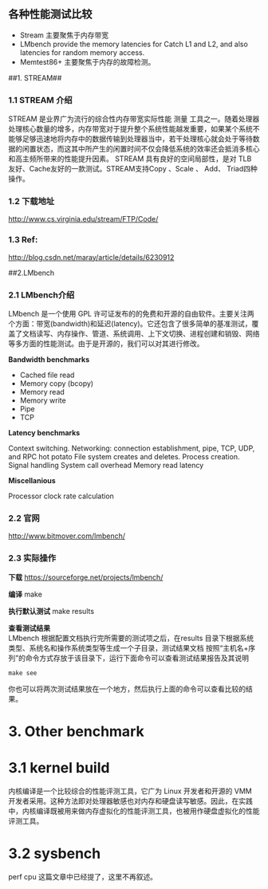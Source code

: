 ## 各种性能测试比较 ##
- Stream 主要聚焦于内存带宽
- LMbench provide the memory latencies for Catch L1 and L2, and also latencies for random memory access.
- Memtest86+ 主要聚焦于内存的故障检测。

##1. STREAM##
### 1.1 STREAM 介绍 ###
STREAM 是业界广为流行的综合性内存带宽实际性能 测量 工具之一。随着处理器处理核心数量的增多，内存带宽对于提升整个系统性能越发重要，如果某个系统不能够足够迅速地将内存中的数据传输到处理器当中，若干处理核心就会处于等待数据的闲置状态，而这其中所产生的闲置时间不仅会降低系统的效率还会抵消多核心和高主频所带来的性能提升因素。 STREAM 具有良好的空间局部性，是对 TLB 友好、Cache友好的一款测试。STREAM支持Copy 、Scale 、 Add、 Triad四种操作。

### 1.2 下载地址 ###
http://www.cs.virginia.edu/stream/FTP/Code/

### 1.3 Ref: ###
http://blog.csdn.net/maray/article/details/6230912

##2.LMbench
### 2.1 LMbench介绍 ###
LMbench 是一个使用 GPL 许可证发布的的免费和开源的自由软件。主要关注两个方面：带宽(bandwidth)和延迟(latency)。它还包含了很多简单的基准测试，覆盖了文档读写、内存操作、管道、系统调用、上下文切换、进程创建和销毁、网络等多方面的性能测试。由于是开源的，我们可以对其进行修改。

**Bandwidth benchmarks**

- Cached file read
- Memory copy (bcopy)
- Memory read
- Memory write
- Pipe
- TCP

**Latency benchmarks**

Context switching.
Networking: connection establishment, pipe, TCP, UDP, and RPC hot potato
File system creates and deletes.
Process creation.
Signal handling
System call overhead
Memory read latency

**Miscellanious**

Processor clock rate calculation

### 2.2 官网 ###
http://www.bitmover.com/lmbench/

### 2.3 实际操作 ###
**下载**
https://sourceforge.net/projects/lmbench/  

**编译**
make

**执行默认测试**
make results

**查看测试结果**  
LMbench 根据配置文档执行完所需要的测试项之后，在results 目录下根据系统类型、系统名和操作系统类型等生成一个子目录，测试结果文档
按照“主机名+序列”的命令方式存放于该目录下，运行下面命令可以查看测试结果报告及其说明

	make see

你也可以将两次测试结果放在一个地方，然后执行上面的命令可以查看比较的结果。

# 3. Other benchmark
# 3.1 kernel build
内核编译是一个比较综合的性能评测工具，它广为 Linux 开发者和开源的 VMM 开发者采用。这种方法即对处理器敏感也对内存和硬盘读写敏感。因此，在实践中，内核编译既被用来做内存虚拟化的性能评测工具，也被用作硬盘虚拟化的性能评测工具。

# 3.2 sysbench
perf cpu 这篇文章中已经提了，这里不再叙述。
